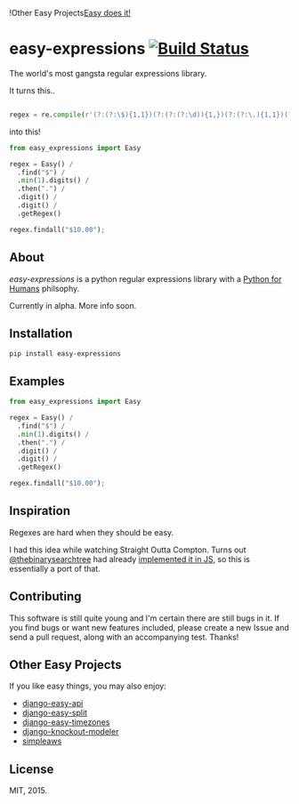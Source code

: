 !Other Easy Projects[Easy does it!](http://i.imgur.com/N7uilEZ.png)

# easy-expressions [![Build Status](https://travis-ci.org/Miserlou/easy-expressions.svg)](https://travis-ci.org/Miserlou/easy-expressions)

The world's most gangsta regular expressions library.

It turns this..

```python

regex = re.compile(r'(?:(?:\$){1,1})(?:(?:(?:\d)){1,})(?:(?:\.){1,1})(?:\d)(?:\d)')
```

into this!

```python
from easy_expressions import Easy

regex = Easy() / 
  .find("$") /
  .min(1).digits() /
  .then(".") /
  .digit() /
  .digit() /
  .getRegex()

regex.findall("$10.00");
```

## About

_easy-expressions_ is a python regular expressions library with a [Python for Humans](https://speakerdeck.com/kennethreitz/python-for-humans) philsophy.

Currently in alpha. More info soon.

## Installation

    pip install easy-expressions

## Examples

```python
from easy_expressions import Easy

regex = Easy() / 
  .find("$") /
  .min(1).digits() /
  .then(".") /
  .digit() /
  .digit() /
  .getRegex()

regex.findall("$10.00");
```

## Inspiration

Regexes are hard when they should be easy.

I had this idea while watching Straight Outta Compton. Turns out [@thebinarysearchtree](https://github.com/thebinarysearchtree/) had already [implemented it in JS](https://github.com/thebinarysearchtree/regexpbuilderjs), so this is essentially a port of that.

## Contributing 

This software is still quite young and I'm certain there are still bugs in it. If you find bugs or want new features included, please create a new Issue and send a pull request, along with an accompanying test. Thanks!

## Other Easy Projects

If you like easy things, you may also enjoy:

  * [django-easy-api](https://github.com/Miserlou/django-easy-api)
  * [django-easy-split](https://github.com/Miserlou/django-easy-split)
  * [django-easy-timezones](https://github.com/Miserlou/django-easy-timezones)
  * [django-knockout-modeler](https://github.com/Miserlou/django-knockout-modeler)
  * [simpleaws](https://github.com/Miserlou/simpleaws)

## License

MIT, 2015.


